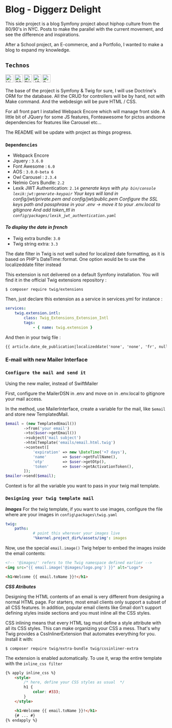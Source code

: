 # Blog - Diggerz Delight

This side project is a blog Symfony project about hiphop culture from the 80/90's in NYC. Posts to make the parallel with the current movement, and see the difference and inspirations.

After a School project, an E-commerce, and a Portfolio, I wanted to make a blog to expand my knowledge.

## `Technos`

<img src="https://img.shields.io/badge/HTML5-E34F26?style=for-the-badge&logo=html5&logoColor=white" alt="Html logo" title="Html" height="25" /> <img src="https://img.shields.io/badge/CSS3-1572B6?style=for-the-badge&logo=css3&logoColor=white" alt="CSS logo" title="CSS" height="25"/> <img src="https://img.shields.io/badge/PHP-777BB4?style=for-the-badge&logo=php&logoColor=white" alt="PHP logo" title="PHP" height="25"/> <img src="https://img.shields.io/badge/jQuery-0769AD?style=for-the-badge&logo=jquery&logoColor=white" alt="JQuery logo" title="JQuery" height="25" /> <img src="https://img.shields.io/badge/Symfony-282C34?logo=symfony&logoColor=3DDC84" alt="Symfony logo" title="Symfony" height="25" />

The base of the project is Symfony & Twig for sure, I will use Doctrine's ORM for the database. 
All the CRUD for controllers will be by hand, not with Make command.
And the webdesign will be pure HTML / CSS.

For all front part I installed Webpack Encore which will manage front side.
A little bit of JQuery for some JS features, Fonteawesome for pictos andsome dependencies for features like Carousel etc...


The README will be update with project as things progress.

### `Dependencies`

- Webpack Encore
- Jquery : `3.6.0`
- Font Awesome : `6.0`
- AOS : `3.0.0-beta 6`
- Owl Carousel : `2.3.4`
- Nelmio Cors Bundle: `2.2`
- Lexik JWT Authentication: `2.14` *generate keys with `php bin/console lexik:jwt:generate-keypair` Your keys will land in config/jwt/private.pem and config/jwt/public.pem*
 *Configure the SSL keys path and passphrase in your .env -> move it to your .env.local to gitignore*
 *And add token_ttl in `config/packages/lexik_jwt_authentication.yaml`*
  
  
#### **_To display the date in french_**
- Twig extra bundle: `3.0`
- Twig string extra: `3.3`
  
The date filter in Twig is not well suited for localized date formatting, as it is based on PHP's DateTime::format. One option would be to use the localizeddate filter instead

This extension is not delivered on a default Symfony installation. You will find it in the official Twig extensions repository :

`$ composer require twig/extensions` 

Then, just declare this extension as a service in services.yml for instance :

```yaml
services:
    twig.extension.intl:
        class: Twig_Extensions_Extension_Intl
        tags:
            - { name: twig.extension }
```

And then in your twig file :

```html
{{ article.date_de_publication|localizeddate('none', 'none', 'fr', null, 'EEEE d MMMM Y') }}
```

### E-mail with new Mailer Interface

### `Configure the mail and send it`

Using the new mailer, instead of SwiftMailer

First, configure the MailerDSN in .env and move on in .env.local to gitignore your mail access.

In the method, use MailerInterface, create a variable for the mail, like `$email` and store new TemplatedMail.

```php
$email = (new TemplatedEmail())
        ->from('your email')
        ->to($user->getEmail())
        ->subject('mail subject')
        ->htmlTemplate('emails/email.html.twig')
        ->context([
            'expiration' => new \DateTime('+7 days'),
            'name'       => $user->getFullName(),
            'otp'        => $user->getOtp(),
            'token'      => $user->getActivationToken(),
        ]);
$mailer->send($email);
```

Context is for all the variable you want to pass in your twig mail template.

### `Designing your twig template mail`

__*Images*__
For the twig template, if you want to use images, configure the file where are your images in `config\packages\twig.yaml`

```yaml
twig:
    paths:
            # point this wherever your images live
            '%kernel.project_dir%/assets/img': images
```

Now, use the special `email.image()` Twig helper to embed the images inside the email contents:

```html
<!-- '@images/' refers to the Twig namespace defined earlier -->
<img src="{{ email.image('@images/logo.png') }}" alt="Logo">

<h1>Welcome {{ email.toName }}!</h1>
```

__*CSS Atributes*__

Designing the HTML contents of an email is very different from designing a normal HTML page. For starters, most email clients only support a subset of all CSS features. In addition, popular email clients like Gmail don't support defining styles inside <style> ... </style> sections and you must inline all the CSS styles.

CSS inlining means that every HTML tag must define a style attribute with all its CSS styles. This can make organizing your CSS a mess. That's why Twig provides a CssInlinerExtension that automates everything for you. Install it with:

`$ composer require twig/extra-bundle twig/cssinliner-extra`

The extension is enabled automatically. To use it, wrap the entire template with the `inline_css filter`

```html
{% apply inline_css %}
    <style>
        /* here, define your CSS styles as usual  */
        h1 {
            color: #333;
        }
    </style>

    <h1>Welcome {{ email.toName }}!</h1>
    {# ... #}
{% endapply %}
```
